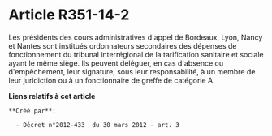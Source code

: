 # Article R351-14-2

Les présidents des cours administratives d'appel de Bordeaux, Lyon, Nancy et Nantes sont institués ordonnateurs secondaires
des dépenses de fonctionnement du tribunal interrégional de la tarification sanitaire et sociale ayant le même siège. Ils
peuvent déléguer, en cas d'absence ou d'empêchement, leur signature, sous leur responsabilité, à un membre de leur
juridiction ou à un fonctionnaire de greffe de catégorie A.

**Liens relatifs à cet article**

	**Créé par**:

	  - Décret n°2012-433  du 30 mars 2012 - art. 3
